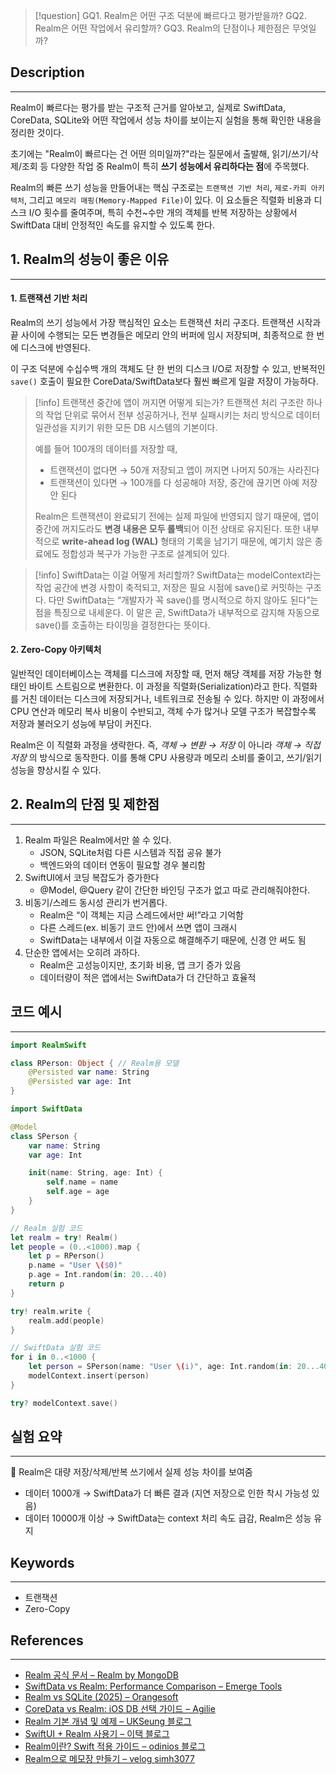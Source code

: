 >[!question]
>GQ1. Realm은 어떤 구조 덕분에 빠르다고 평가받을까?
>GQ2. Realm은 어떤 작업에서 유리할까?
>GQ3. Realm의 단점이나 제한점은 무엇일까?

## Description
---
Realm이 빠르다는 평가를 받는 구조적 근거를 알아보고, 실제로 SwiftData, CoreData, SQLite와 어떤 작업에서 성능 차이를 보이는지 실험을 통해 확인한 내용을 정리한 것이다. 

초기에는 "Realm이 빠르다는 건 어떤 의미일까?"라는 질문에서 출발해, 읽기/쓰기/삭제/조회 등 다양한 작업 중 Realm이 특히 **쓰기 성능에서 유리하다는 점**에 주목했다.

Realm의 빠른 쓰기 성능을 만들어내는 핵심 구조로는 `트랜잭션 기반 처리`, `제로-카피 아키텍처`, 그리고 `메모리 매핑(Memory-Mapped File)`이 있다. 이 요소들은 직렬화 비용과 디스크 I/O 횟수를 줄여주며, 특히 수천~수만 개의 객체를 반복 저장하는 상황에서 SwiftData 대비 안정적인 속도를 유지할 수 있도록 한다.

## 1. Realm의 성능이 좋은 이유
---
#### 1. 트랜잭션 기반 처리 
Realm의 쓰기 성능에서 가장 핵심적인 요소는 트랜잭션 처리 구조다. 트랜잭션 시작과 끝 사이에 수행되는 모든 변경들은 메모리 안의 버퍼에 임시 저장되며, 최종적으로 한 번에 디스크에 반영된다.

이 구조 덕분에 수십수백 개의 객체도 단 한 번의 디스크 I/O로 저장할 수 있고, 반복적인 `save()` 호출이 필요한 CoreData/SwiftData보다 훨씬 빠르게 일괄 저장이 가능하다.

>[!info] 트랜잭션 중간에 앱이 꺼지면 어떻게 되는가?
>트랜잭션 처리 구조란 하나의 작업 단위로 묶어서 전부 성공하거나, 전부 실패시키는 처리 방식으로 데이터 일관성을 지키기 위한 모든 DB 시스템의 기본이다.
>
>예를 들어 100개의 데이터를 저장할 때,
>- 트랜잭션이 없다면 → 50개 저장되고 앱이 꺼지면 나머지 50개는 사라진다
>- 트랜잭션이 있다면 → 100개를 다 성공해야 저장, 중간에 끊기면 아예 저장 안 된다
>
>Realm은 트랜잭션이 완료되기 전에는 실제 파일에 반영되지 않기 때문에, 앱이 중간에 꺼지도라도 **변경 내용은 모두 롤백**되어 이전 상태로 유지된다. 또한 내부적으로 **write-ahead log (WAL)** 형태의 기록을 남기기 때문에, 예기치 않은 종료에도 정합성과 복구가 가능한 구조로 설계되어 있다.

>[!info] SwiftData는 이걸 어떻게 처리할까?
>SwiftData는 modelContext라는 작업 공간에 변경 사항이 축적되고, 저장은 필요 시점에 save()로 커밋하는 구조다. 다만 SwiftData는 “개발자가 꼭 save()를 명시적으로 하지 않아도 된다”는 점을 특징으로 내세운다. 이 말은 곧, SwiftData가 내부적으로 감지해 자동으로 save()를 호출하는 타이밍을 결정한다는 뜻이다.

#### 2. Zero-Copy 아키텍처
일반적인 데이터베이스는 객체를 디스크에 저장할 때, 먼저 해당 객체를 저장 가능한 형태인 바이트 스트림으로 변환한다. 이 과정을 직렬화(Serialization)라고 한다. 직렬화를 거친 데이터는 디스크에 저장되거나, 네트워크로 전송될 수 있다. 하지만 이 과정에서 CPU 연산과 메모리 복사 비용이 수반되고, 객체 수가 많거나 모델 구조가 복잡할수록 저장과 불러오기 성능에 부담이 커진다.

Realm은 이 직렬화 과정을 생략한다. 즉, _객체 → 변환 → 저장_ 이 아니라 _객체 → 직접 저장_ 의 방식으로 동작한다. 이를 통해 CPU 사용량과 메모리 소비를 줄이고, 쓰기/읽기 성능을 향상시킬 수 있다.

## 2. Realm의 단점 및 제한점
---
1. Realm 파일은 Realm에서만 쓸 수 있다.
    - JSON, SQLite처럼 다른 시스템과 직접 공유 불가
    - 백엔드와의 데이터 연동이 필요할 경우 불리함
2. SwiftUI에서 코딩 복잡도가 증가한다
    - @Model, @Query 같이 간단한 바인딩 구조가 없고 따로 관리해줘야한다.
3. 비동기/스레드 동시성 관리가 번거롭다.
    - Realm은 “이 객체는 지금 스레드에서만 써!”라고 기억함
    - 다른 스레드(ex. 비동기 코드 안)에서 쓰면 앱이 크래시
    - SwiftData는 내부에서 이걸 자동으로 해결해주기 때문에, 신경 안 써도 됨
4. 단순한 앱에서는 오히려 과하다.
    - Realm은 고성능이지만, 초기화 비용, 앱 크기 증가 있음
    - 데이터량이 적은 앱에서는 SwiftData가 더 간단하고 효율적

## 코드 예시
---
```Swift
import RealmSwift

class RPerson: Object { // Realm용 모델
    @Persisted var name: String
    @Persisted var age: Int
}
```

```Swift
import SwiftData

@Model
class SPerson {
    var name: String
    var age: Int

    init(name: String, age: Int) {
        self.name = name
        self.age = age
    }
}
```

```Swift
// Realm 실험 코드
let realm = try! Realm()
let people = (0..<1000).map {
    let p = RPerson()
    p.name = "User \($0)"
    p.age = Int.random(in: 20...40)
    return p
}

try! realm.write {
    realm.add(people)
}

// SwiftData 실험 코드
for i in 0..<1000 {
    let person = SPerson(name: "User \(i)", age: Int.random(in: 20...40))
    modelContext.insert(person)
}

try? modelContext.save()
```

## 실험 요약
---
📌 Realm은 대량 저장/삭제/반복 쓰기에서 실제 성능 차이를 보여줌
* 데이터 1000개 → SwiftData가 더 빠른 결과 (지연 저장으로 인한 착시 가능성 있음)
* 데이터 10000개 이상 → SwiftData는 context 처리 속도 급감, Realm은 성능 유지

## Keywords
---
* 트랜잭션
* Zero-Copy

## References
---
- [Realm 공식 문서 – Realm by MongoDB](https://www.mongodb.com/docs/realm/sdk/swift/)
- [SwiftData vs Realm: Performance Comparison – Emerge Tools](https://www.emergetools.com/blog/posts/swiftdata-vs-realm-performance-comparison)
- [Realm vs SQLite (2025) – Orangesoft](https://orangesoft.co/blog/realm-vs-sqlite)
- [CoreData vs Realm: iOS DB 선택 가이드 – Agilie](https://agilie.com/blog/coredata-vs-realm-what-to-choose-as-a-database-for-ios-apps)
- [Realm 기본 개념 및 예제 – UKSeung 블로그](https://ukseung2.tistory.com/entry/Swift-Realm-%EA%B8%B0%EB%B3%B8-%EA%B0%9C%EB%85%90-%EB%B0%8F-%EA%B0%84%EB%8B%A8-%EC%98%88%EC%A0%9C)
- [SwiftUI + Realm 사용기 – 이택 블로그](https://leetaek.tistory.com/15)
- [Realm이란? Swift 적용 가이드 – odinios 블로그](https://odinios.tistory.com/7)
- [Realm으로 메모장 만들기 – velog simh3077](https://velog.io/@simh3077/realm%EC%9C%BC%EB%A1%9C-%EA%B0%84%EB%8B%A8%ED%95%9C-%EB%A9%94%EB%AA%A8%EC%9E%A5-%EA%B5%AC%ED%98%84%ED%95%98%EA%B8%B0)
